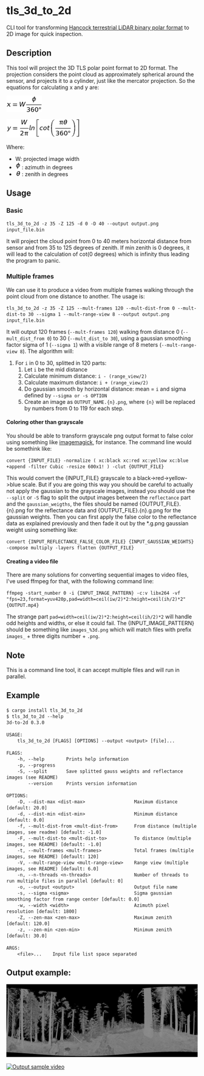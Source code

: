 # tls_3d_to_2d

CLI tool for transforming [Hancock terrestrial LiDAR binary polar format](https://bitbucket.org/StevenHancock/libclidar) to 2D image for quick inspection.

## Description

This tool will project the 3D TLS polar point format to 2D format. The projection considers the point cloud as approximately spherical around the sensor, and projects it to a cylinder, just like the mercator projection. So the equations for calculating x and y are:

![x equation](doc/img/formula_x.png)

![y equation](doc/img/formula_y.png)

Where:

* W: projected image width
* ![Phi](doc/img/formula_phi.png): azimuth in degrees
* ![Theta](doc/img/formula_theta.png): zenith in degrees


## Usage

### Basic

    tls_3d_to_2d -z 35 -Z 125 -d 0 -D 40 --output output.png input_file.bin

It will project the cloud point from 0 to 40 meters horizontal distance from sensor and from 35 to 125 degrees of zenith. If min zenith is 0 degrees, it will lead to the calculation of cot(0 degrees) which is infinity thus leading the program to panic.


### Multiple frames

We can use it to produce a video from multiple frames walking through the point cloud from one distance to another. The usage is:

    tls_3d_to_2d -z 35 -Z 125 --mult-frames 120 --mult-dist-from 0 --mult-dist-to 30 --sigma 1 --mult-range-view 8 --output output.png input_file.bin


It will output 120 frames (`--mult-frames 120`) walking from distance 0 (`--mult_dist_from 0`) to 30 (`--mult_dist_to 30`), using a gaussian smoothing factor sigma of 1 (`--sigma 1`) with a visible range of 8 meters (`--mult-range-view 8`). The algorithm will:

1. For `i` in 0 to 30, splitted in 120 parts:
    1. Let `i` be the mid distance
    1. Calculate minimum distance: `i - (range_view/2)`
    1. Calculate maximum distance: `i + (range_view/2)`
    1. Do gaussian smooth by horizontal distance: mean = `i` and sigma defined by `--sigma or -s OPTION`
    1. Create an image as `OUTPUT_NAME.{n}.png`, where `{n}` will be replaced by numbers from 0 to 119 for each step.


#### Coloring other than grayscale

You should be able to transform grayscale png output format to false color using something like [imagemagick](https://imagemagick.org/), for instance. The command line would be somethink like:

    convert {INPUT_FILE} -normalize ( xc:black xc:red xc:yellow xc:blue +append -filter Cubic -resize 600x1! ) -clut {OUTPUT_FILE} 

This would convert the {INPUT_FILE} grayscale to a black->red->yellow->blue scale. But if you are going this way you should be careful to actually not apply the gaussian to the grayscale images, instead you should use the `--split` or `-S` flag to split the output images between the `reflectance` part and the `gaussian_weigths`, the files should be named {OUTPUT_FILE}.{n}.png for the reflectance data and {OUTPUT_FILE}.{n}.g.png for the gaussian weights. Then you can first apply the false color to the reflectance data as explained previously and then fade it out by the *.g.png gaussian weight using something like:

    convert {INPUT_REFLECTANCE_FALSE_COLOR_FILE} {INPUT_GAUSSIAN_WEIGHTS} -compose multiply -layers flatten {OUTPUT_FILE}


#### Creating a video file

There are many solutions for converting sequential images to video files, I've used ffmpeg for that, with the following command line:

    ffmpeg -start_number 0 -i {INPUT_IMAGE_PATTERN} -c:v libx264 -vf "fps=23,format=yuv420p,pad=width=ceil(iw/2)*2:height=ceil(ih/2)*2" {OUTPUT.mp4}

The strange part `pad=width=ceil(iw/2)*2:height=ceil(ih/2)*2` will handle odd heights and widths, or else it could fail. The {INPUT_IMAGE_PATTERN} should be something like `images_%3d.png` which will match files with prefix `images_` + three digits number + `.png`.


## Note

This is a command line tool, it can accept multiple files and will run in parallel.


## Example

```
$ cargo install tls_3d_to_2d
$ tls_3d_to_2d --help
3d-to-2d 0.3.0

USAGE:
    tls_3d_to_2d [FLAGS] [OPTIONS] --output <output> [file]...

FLAGS:
    -h, --help        Prints help information
    -p, --progress
    -S, --split       Save splitted gauss weights and reflectance images (see README)
        --version     Prints version information

OPTIONS:
    -D, --dist-max <dist-max>                  Maximum distance [default: 20.0]
    -d, --dist-min <dist-min>                  Minimum distance [default: 0.0]
    -f, --mult-dist-from <mult-dist-from>      From distance (multiple images, see readme) [default: -1.0]
    -F, --mult-dist-to <mult-dist-to>          To distance (multiple images, see README) [default: -1.0]
    -t, --mult-frames <mult-frames>            Total frames (multiple images, see README) [default: 120]
    -V, --mult-range-view <mult-range-view>    Range view (multiple images, see README) [default: 6.0]
    -n, --n-threads <n-threads>                Number of threads to run multiple files in parallel [default: 0]
    -o, --output <output>                      Output file name
    -s, --sigma <sigma>                        Sigma gaussian smoothing factor from range center [default: 0.0]
    -w, --width <width>                        Azimuth pixel resolution [default: 1800]
    -Z, --zen-max <zen-max>                    Maximum zenith [default: 120.0]
    -z, --zen-min <zen-min>                    Minimum zenith [default: 30.0]

ARGS:
    <file>...    Input file list space separated
```


## Output example:
![output sample image](doc/img/sample.png)

[![Output sample video](https://lh3.googleusercontent.com/-eQFe3K_p37UW5-TtUy33wpxayKVGQel4xJIalrjAPyyWNzyDH4lUximzzydz31KfiPXdc8y06fajGEsbhVA54w1zpWoa5TUeMsVVSfGulBGjjkqrk4rFYmdA3NYHNl6aRzX3Qw8TQax3tOh9vMOe-AQUwL9jbiobE-lnjyYbOaSEBcX8fZVIBnIubAvPPO8zZVvTWs5t15qBjFkHUjEAQWPXsGMskeb5dTfPdjW-u5bzCiv3uJu8rdCfuGJf7Ln5U6RqAhFNBXsA28grpjme0KAJ4CYx9jPMLeanf8lxY6VCR5-BVzNS6G_x1wx-EZyL2L2XI4ZoFAdM9Nbwxhw5F1M1tU-FXf9FiJ32tmoMtE4M1qT0QFLHUNUtoUf_phO8Uif-KV44DMjvWWaRaWNwMZ7DTk79ixdSyHQ54E7o-y_NdBGjlWKaiiMg94DpEUxBwjfL3tPn3gm_DwM332AL0PewcsGGAwGWiXcxV0YCr0giRS8Mhr518PdbZQKz0gvj21QWJfO7iYv7V8SQk6QuX_RhpopZeC7zg4fmF87twVtiQypN_JB5s2Ij11vg2qSNmTQ4YHGWF1HfgsDghH3OV2wEizQ37bGSC9N5OYTP48QN6-x0dtUzvXzJxJyRKnoembDX5ms6rGGemEKirX2BnPRhHtM11vdiHxyuY7a6IN3BgiSpDUA1A=w526-h200-k-no)](https://photos.google.com/share/AF1QipPbgEoMqxw0cYPxQEF5lgGVobf02Shc8ArY1XwoZ_9SHd732I9NFHRWrgTWBid3vA/photo/AF1QipNBaKi2y3oUkcM1jyNivXMPeGa1F5f8EH-xk4Lj?key=NmFmaU0xOGk4ZWxOS2xMSHBYMnh2aU00eDB5UzF3)
